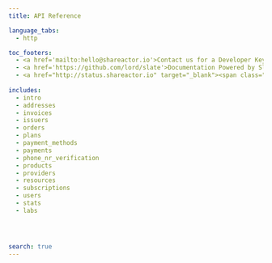 ```yaml
---
title: API Reference

language_tabs:
  - http

toc_footers:
  - <a href='mailto:hello@shareactor.io'>Contact us for a Developer Key</a>
  - <a href='https://github.com/lord/slate'>Documentation Powered by Slate</a>
  - <a href="http://status.shareactor.io" target="_blank"><span class="color-dot"></span><span class="color-description"></span></a>
  
includes:
  - intro
  - addresses
  - invoices
  - issuers
  - orders
  - plans
  - payment_methods  
  - payments
  - phone_nr_verification
  - products
  - providers
  - resources
  - subscriptions
  - users
  - stats
  - labs




search: true
---
```


